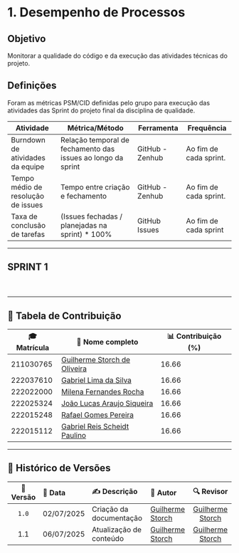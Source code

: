 # 1. Desempenho de Processos

## Objetivo 

Monitorar a qualidade do código e da execução das atividades técnicas do projeto.

## Definições

Foram as métricas PSM/CID definidas pelo grupo para execução das atividades das Sprint do projeto final da disciplina de qualidade.

| Atividade| Métrica/Método| Ferramenta | Frequência | 
|----------|---------------|------------|------------|
| Burndown de atividades da equipe | Relação temporal de fechamento das issues ao longo da sprint | GitHub - Zenhub | Ao fim de cada sprint. |
| Tempo médio de resolução de issues | Tempo entre criação e fechamento | GitHub - Zenhub | Ao fim de cada sprint. |
| Taxa de conclusão de tarefas       | (Issues fechadas / planejadas na sprint) * 100%  | GitHub Issues | Ao fim de cada sprint     |

---

## SPRINT 1

<!-- Gráfico de Burndown no topo -->
<canvas id="burndownChart" width="600" height="300"></canvas>

<!-- Container para os dois gráficos lado a lado -->
<div style="display: flex; justify-content: space-between; gap: 20px; margin-top: 40px;">
  <div style="flex: 1;">
    <canvas id="tempoResolucaoChart" width="400" height="300"></canvas>
  </div>
  <div style="flex: 0 0 320px; display: flex; justify-content: center;">
    <canvas id="conclusaoSprintChart" width="300" height="300"></canvas>
  </div>
</div>

<script src="https://cdn.jsdelivr.net/npm/chart.js"></script>
<script>
  // Gráfico Burndown da Sprint 1
  const ctxBurndown = document.getElementById('burndownChart').getContext('2d');
  const labels = ['25/06', '26/06', '27/06', '28/06', '29/06', '30/06', '01/07', '02/07'];
  const realData = [7, 5, 5, 5, 5, 4, 3, 1];
  const idealData = [];
  const totalTarefas = 9;
  const dias = labels.length;
  for (let i = 0; i < dias; i++) {
    idealData.push((totalTarefas * (dias - 1 - i)) / (dias - 1));
  }
  new Chart(ctxBurndown, {
    type: 'line',
    data: {
      labels: labels,
      datasets: [
        {
          label: 'Ideal',
          data: idealData,
          borderColor: 'rgba(150,150,150,0.5)',
          borderDash: [5, 5],
          fill: false,
        },
        {
          label: 'Real',
          data: realData,
          borderColor: 'rgba(75,192,192,1)',
          backgroundColor: 'rgba(75,192,192,0.2)',
          fill: false,
        }
      ]
    },
    options: {
      responsive: true,
      plugins: {
        legend: { position: 'top' },
        title: { display: true, text: 'Burndown da Sprint 1' }
      },
      scales: {
        y: {
          beginAtZero: true,
          ticks: { stepSize: 1 },
          title: { display: true, text: 'Tarefas Restantes' }
        },
        x: {
          title: { display: true, text: 'Data' }
        }
      }
    }
  });

  // Gráfico Tempo médio de resolução
  const ctxTempo = document.getElementById('tempoResolucaoChart').getContext('2d');
  new Chart(ctxTempo, {
    type: 'bar',
    data: {
      labels: ['Sprint 1'],
      datasets: [{
        label: 'Tempo médio de resolução (dias)',
        data: [0.25],
        backgroundColor: 'rgba(54, 162, 235, 0.6)',
        borderColor: 'rgba(54, 162, 235, 1)',
        borderWidth: 1
      }]
    },
    options: {
      responsive: true,
      plugins: {
        title: {
          display: true,
          text: 'Tempo Médio de Resolução das Issues'
        }
      },
      scales: {
        y: {
          beginAtZero: true,
          max: 2,
          ticks: { stepSize: 0.5 },
          title: { display: true, text: 'Dias' }
        }
      }
    }
  });

  // Gráfico Taxa de Conclusão da Sprint 1 (Doughnut menor)
  const ctxConclusao = document.getElementById('conclusaoSprintChart').getContext('2d');
  new Chart(ctxConclusao, {
    type: 'doughnut',
    data: {
      labels: ['Concluídas', 'Pendentes'],
      datasets: [{
        data: [7, 1],
        backgroundColor: ['rgba(75, 192, 192, 0.7)', 'rgba(255, 99, 132, 0.3)'],
        borderColor: ['rgba(75, 192, 192, 1)', 'rgba(255, 99, 132, 1)'],
        borderWidth: 1
      }]
    },
    options: {
      responsive: true,
      plugins: {
        title: {
          display: true,
          text: 'Taxa de Conclusão da Sprint 1'
        }
      }
    }
  });
</script>

---

## 👥 Tabela de Contribuição

| 🎓 Matrícula | 🙋 Nome completo | 📊 Contribuição (%) |
|-------------|------------------|---------------------|
| 211030765 | [Guilherme Storch de Oliveira](https://github.com/storch7) | 16.66 |
| 222037610 | [Gabriel Lima da Silva](https://github.com/gabriel-lima258) | 16.66 |
| 222022000 | [Milena Fernandes Rocha](https://github.com/MilenaFRocha) | 16.66 |
| 222025324 | [João Lucas Araujo Siqueira](https://github.com/jlucasiqueira) | 16.66 |
| 222015248 | [Rafael Gomes Pereira](https://github.com/rafgpereira) | 16.66 |
| 222015112 | [Gabriel Reis Scheidt Paulino](https://github.com/Gxaite) | 16.66 |

---

## 📅 Histórico de Versões

| 📌 Versão | 📆 Data | ✍️ Descrição | 👤 Autor | 🔍 Revisor |
|:--------:|:-------|:-------------|:--------|:-----------:|
|`1.0`|02/07/2025|Criação da documentação |[Guilherme Storch](https://github.com/storch7)| [Guilherme Storch](https://github.com/storch7) |
|1.1| 06/07/2025| Atualização de conteúdo |[Guilherme Storch](https://github.com/storch7)| [Guilherme Storch](https://github.com/storch7) |